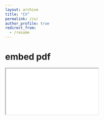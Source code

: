 ```yaml
---
layout: archive
title: "CV"
permalink: /cv/
author_profile: true
redirect_from:
  - /resume
---
```

# embed pdf 
<iframe src="./files/cv.pdf">
